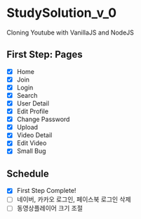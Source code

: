 # StudySolution_v_0

Cloning Youtube with VanillaJS and NodeJS

## First Step: Pages 
- [x] Home
- [x] Join
- [x] Login
- [x] Search
- [x] User Detail
- [x] Edit Profile
- [x] Change Password
- [x] Upload
- [x] Video Detail
- [x] Edit Video
- [x] Small Bug
## Schedule
- [x] First Step Complete!
- [ ] 네이버, 카카오 로그인, 페이스북 로그인 삭제
- [ ] 동영상플레이어 크기 조절